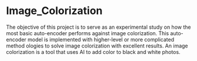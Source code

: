 # Image_Colorization
 The objective of this project is to serve as an experimental study on how the most basic auto-encoder performs
 against image colorization. This auto-encoder model is implemented with higher-level or more complicated method
ologies to solve image colorization with excellent results. An image colorization is a tool that uses AI to add color to black and white photos. 
